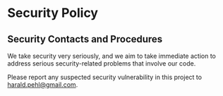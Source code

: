 # Security Policy

## Security Contacts and Procedures

We take security very seriously, and we aim to take immediate action to address serious security-related problems that involve our code.

Please report any suspected security vulnerability in this project to harald.pehl@gmail.com.
